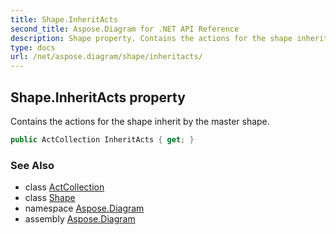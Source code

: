 ```yaml
---
title: Shape.InheritActs
second_title: Aspose.Diagram for .NET API Reference
description: Shape property. Contains the actions for the shape inherit by the master shape
type: docs
url: /net/aspose.diagram/shape/inheritacts/
---
```

## Shape.InheritActs property

Contains the actions for the shape inherit by the master shape.

```csharp
public ActCollection InheritActs { get; }
```

### See Also

* class [ActCollection](../../actcollection/)
* class [Shape](../)
* namespace [Aspose.Diagram](../../shape/)
* assembly [Aspose.Diagram](../../../)


